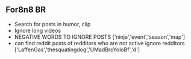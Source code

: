 For8n8 BR
-----------------------
* Search for posts in humor, clip
* Ignore long videos
* NEGATIVE WORDS TO IGNORE POSTS ['ninja','event','season','map']
* can find reddit posts of redditors who are not active
ignore redditors ['LaffenGas','thesquatingdog','UMadBroYoloBf','d']